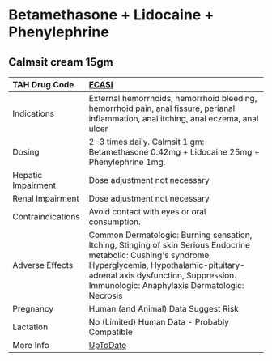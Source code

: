 # Betamethasone + Lidocaine + Phenylephrine

## Calmsit cream 15gm

| TAH Drug Code      | [ECASI](https://www.tahsda.org.tw/drugs/hissearch.php?drug_code=ECASI)                                                                                                                                                                          |
|:-------------------|:------------------------------------------------------------------------------------------------------------------------------------------------------------------------------------------------------------------------------------------------|
| Indications        | External hemorrhoids, hemorrhoid bleeding, hemorrhoid pain, anal fissure, perianal inflammation, anal itching, anal eczema, anal ulcer                                                                                                          |
| Dosing             | 2-3 times daily. Calmsit 1 gm: Betamethasone 0.42mg + Lidocaine 25mg + Phenylephrine 1mg.                                                                                                                                                       |
| Hepatic Impairment | Dose adjustment not necessary                                                                                                                                                                                                                   |
| Renal Impairment   | Dose adjustment not necessary                                                                                                                                                                                                                   |
| Contraindications  | Avoid contact with eyes or oral consumption.                                                                                                                                                                                                    |
| Adverse Effects    | Common Dermatologic: Burning sensation, Itching, Stinging of skin Serious Endocrine metabolic: Cushing's syndrome, Hyperglycemia, Hypothalamic-pituitary-adrenal axis dysfunction, Suppression. Immunologic: Anaphylaxis Dermatologic: Necrosis |
| Pregnancy          | Human (and Animal) Data Suggest Risk                                                                                                                                                                                                            |
| Lactation          | No (Limited) Human Data - Probably Compatible                                                                                                                                                                                                   |
| More Info          | [UpToDate](https://www.uptodate.com/contents/betamethasone-+-lidocaine-+-phenylephrine-drug-information)                                                                                                                                        |

